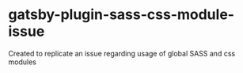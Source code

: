 # gatsby-plugin-sass-css-module-issue
Created to replicate an issue regarding usage of global SASS and css modules
